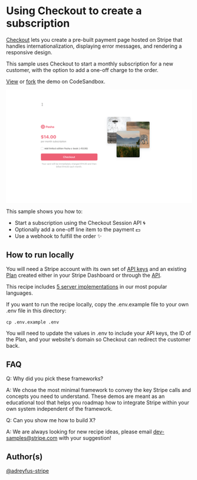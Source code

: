 # Using Checkout to create a subscription

[Checkout](https://stripe.com/docs/payments/checkout) lets you create a pre-built payment page hosted on Stripe that handles internationalization, displaying error messages, and rendering a responsive design.

This sample uses Checkout to start a monthly subscription for a new customer, with the option to add a one-off charge to the order.

[View](https://508st.sse.codesandbox.io/) or [fork](https://codesandbox.io/s/checkout-subscription-with-add-on-508st) the demo on CodeSandbox.

[<img src="./checkout-example.gif" alt="Example of Stripe Checkout" align="center">](https://508st.sse.codesandbox.io/)

This sample shows you how to:
* Start a subscription using the Checkout Session API 🌀
* Optionally add a one-off line item to the payment 💵
* Use a webhook to fulfill the order ️️✨

## How to run locally
You will need a Stripe account with its own set of [API keys](https://stripe.com/docs/development#api-keys) and an existing [Plan](https://stripe.com/docs/billing/subscriptions/creating#plans) created either in your Stripe Dashboard or through the [API](https://stripe.com/docs/api/plans/create).

This recipe includes [5 server implementations](server/README.md) in our most popular languages. 

If you want to run the recipe locally, copy the .env.example file to your own .env file in this directory: 

```
cp .env.example .env
```

You will need to update the values in .env to include your API keys, the ID of the Plan, and your website's domain so Checkout can redirect the customer back.


## FAQ
Q: Why did you pick these frameworks?

A: We chose the most minimal framework to convey the key Stripe calls and concepts you need to understand. These demos are meant as an educational tool that helps you roadmap how to integrate Stripe within your own system independent of the framework.

Q: Can you show me how to build X?

A: We are always looking for new recipe ideas, please email dev-samples@stripe.com with your suggestion!

## Author(s)
[@adreyfus-stripe](https://twitter.com/adrind)
